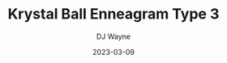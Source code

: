 ---
title: 'Krystal Ball Enneagram Type 3'
description: 'Why Krystal Ball appears to be a type 3'
author: 'DJ Wayne'
date: '2023-03-09'
loc: 'https://9takes.com/blog/famous-enneagram-types/Krystal-Ball'
lastmod: '2023-03-26'
changefreq: 'monthly'
priority: '0.6'
published: false
enneagram: 3
type: ['creator']
wikipedia:
twitter: 
instagram:
tiktok:
---